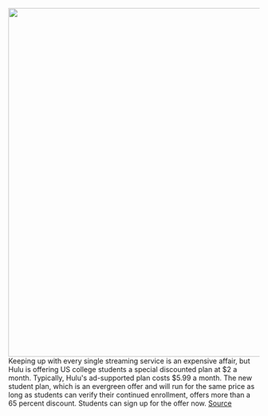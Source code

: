 <img src='https://cdn.vox-cdn.com/thumbor/Q_GtVUsJgBl6GcD-eg6_T3nWL3I=/0x0:2000x1333/1200x800/filters:focal(840x507:1160x827)/cdn.vox-cdn.com/uploads/chorus_image/image/68651478/the-handmaids-tale.0.0.jpg' width='700px' /><br/>
Keeping up with every single streaming service is an expensive affair, but Hulu is offering US college students a special discounted plan at $2 a month. Typically, Hulu's ad-supported plan costs $5.99 a month. The new student plan, which is an evergreen offer and will run for the same price as long as students can verify their continued enrollment, offers more than a 65 percent discount. Students can sign up for the offer now.
<a href='https://www.theverge.com/2021/1/11/22225329/hulu-college-student-discount-ads-watch-party-offline-download'> Source <a/>